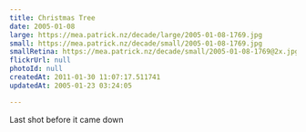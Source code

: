 ```yaml
---
title: Christmas Tree
date: 2005-01-08
large: https://mea.patrick.nz/decade/large/2005-01-08-1769.jpg
small: https://mea.patrick.nz/decade/small/2005-01-08-1769.jpg
smallRetina: https://mea.patrick.nz/decade/small/2005-01-08-1769@2x.jpg
flickrUrl: null
photoId: null
createdAt: 2011-01-30 11:07:17.511741
updatedAt: 2005-01-23 03:24:05

---
```

Last shot before it came down
